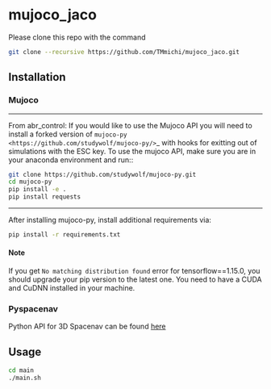 # mujoco_jaco

Please clone this repo with the command

```bash
git clone --recursive https://github.com/TMmichi/mujoco_jaco.git
```

## Installation

### Mujoco

------
From abr_control:
If you would like to use the Mujoco API you will need to install a
forked version of `mujoco-py <https://github.com/studywolf/mujoco-py/>`_ with hooks for
exitting out of simulations with the ESC key. To use the mujoco API, make sure you are
in your anaconda environment and run::

```bash
git clone https://github.com/studywolf/mujoco-py.git
cd mujoco-py
pip install -e .
pip install requests
```

------
After installing mujoco-py, install additional requirements via:

```bash
pip install -r requirements.txt
```

#### Note

If you get `No matching distribution found` error for tensorflow==1.15.0, you should upgrade your pip version to the latest one.
You need to have a CUDA and CuDNN installed in your machine.

### Pyspacenav

Python API for 3D Spacenav can be found [here](https://github.com/mastersign/pyspacenav)

## Usage

```bash
cd main
./main.sh
```
